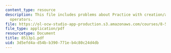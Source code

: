 ```yaml
---
content_type: resource
description: This file includes problems about Practice with creation/annilihilation
  operators.
file: https://ol-ocw-studio-app-production.s3.amazonaws.com/courses/8-513-many-body-theory-for-condensed-matter-systems-fall-2004/3d5efd4ad54bb390771eb4c80c24d4db_8513p1.pdf
file_type: application/pdf
resourcetype: Document
title: 8513p1.pdf
uid: 3d5efd4a-d54b-b390-771e-b4c80c24d4db
---
```

